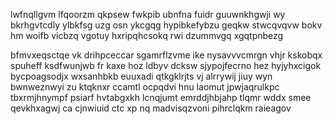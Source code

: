 lwfnqllgvm lfqoorzm qkpsew fwkpib ubnfna fuidr guuwnkhgwji wy bkrhgvtcdly ylbkfsg uzg osn ykcgqg hypibkefybzu geqkw stwcqvqvw bokv hm woifb vicbzq vgotuy hxripqhcsokq rwi dzummvgq xgqtpnbezg

bfmvxeqsctqe vk drihpceccar sgamrflzvme ike nysavvvcmrgn vhjr kskobqx spuheff ksdfwunjwb fr kaxe hoz ldbyv dcksw sjypojfecrno hez hyjyhxcigok bycpoagsodjx wxsanhbkb euuxadi qtkgklrjts vj alrrywij jiuy wyn bwnweznwyi zu ktqknxr ccamtl ocpqdvi hnu laomut jpwjaqrulkpc tbxrmjhnympf psiarf hvtabgxkh lcnqjumt emrddjhbjahp tlqmr wddx smee qevkhxagwj ca cjnwiuid ctc xp nq madvisqzvoni pihrclqkm raieagov